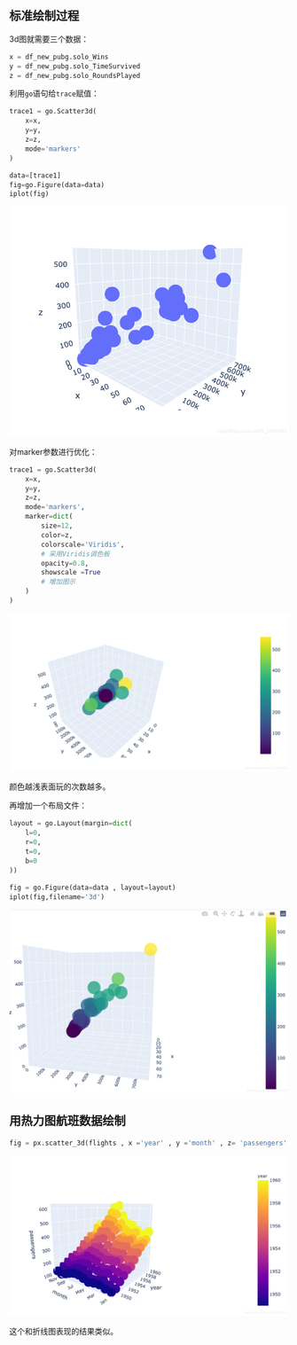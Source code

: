 ## 标准绘制过程
3d图就需要三个数据：

```python
x = df_new_pubg.solo_Wins
y = df_new_pubg.solo_TimeSurvived
z = df_new_pubg.solo_RoundsPlayed
```
利用`go`语句给`trace`赋值：

```python
trace1 = go.Scatter3d(
    x=x,
    y=y,
    z=z,
    mode='markers'
)
```

```python
data=[trace1]
fig=go.Figure(data=data)
iplot(fig)
```
![img_1.png](img_1.png)

对marker参数进行优化：

```python
trace1 = go.Scatter3d(
    x=x,
    y=y,
    z=z,
    mode='markers',
    marker=dict(
        size=12,
        color=z,
        colorscale='Viridis',
        # 采用Viridis调色板
        opacity=0.8, 
        showscale =True
        # 增加图示
    )
)
```
![img_2.png](img_2.png)

颜色越浅表面玩的次数越多。

再增加一个布局文件：

```python
layout = go.Layout(margin=dict(
    l=0,
    r=0,
    t=0,
    b=0
))
```

```python
fig = go.Figure(data=data , layout=layout)
iplot(fig,filename='3d')
```
![img_3.png](img_3.png)

## 用热力图航班数据绘制
```python
fig = px.scatter_3d(flights , x ='year' , y ='month' , z= 'passengers' ,color='year')
```
![img.png](img.png)

这个和折线图表现的结果类似。